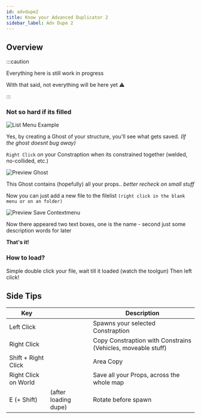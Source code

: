 ```yaml
---
id: advdupe2
title: Know your Advanced Duplicator 2
sidebar_label: Adv Dupe 2
---
```


## Overview

:::caution

Everything here is still work in progress

With that said, not everything will be here yet ⚠

:::

### Not so hard if its filled

![List Menu Example](/gmod_img/kyt/ApplicationFrameHost_1PJbvEB8hD.png)

Yes, by creating a Ghost of your structure, you'll see what gets saved. *(If the ghost doesnt bug away)*

`Right Click` on your Constraption when its constrained together (welded, no-collided, etc.)

![Preview Ghost](/gmod_img/kyt/ApplicationFrameHost_kL1lBgR1Lc.png)

This Ghost contains (hopefully) all your props.. *better recheck on small stuff*

Now you can just add a new file to the filelist `(right click in the blank menu or on an folder)`

![Preview Save Contextmenu](/gmod_img/kyt/gmod_Q7c0GbFDlH.png)

Now there appeared two text boxes, one is the name - second just some description words for later


**That's it!**

### How to load?

Simple double click your file, wait till it loaded (watch the toolgun)
Then left click!
## Side Tips

|Key||Description|
|--|--|--|
|Left Click||Spawns your selected Constraption|
|Right Click||Copy Constraption with Constrains (Vehicles, moveable stuff)|
|Shift + Right Click||Area Copy|
|Right Click on World||Save all your Props, across the whole map|
|E (+ Shift)|(after loading dupe)|Rotate before spawn|